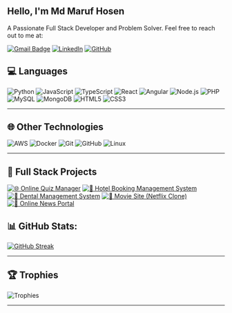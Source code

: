 ## Hello, I'm Md Maruf Hosen

A Passionate Full Stack Developer and Problem Solver. Feel free to reach out to me at:

[![Gmail Badge](https://img.shields.io/badge/-gmail-c14438?style=flat&logo=Gmail&logoColor=white&link=mailto:crypticmaruf999@gmail.com)](mailto:crypticmaruf999@gmail.com)
[![LinkedIn](https://img.shields.io/badge/-LinkedIn-0077B5?style=flat&logo=linkedin&logoColor=white&link=https://www.linkedin.com/in/md.-maruf-hosen/)](https://www.linkedin.com/in/md.-maruf-hosen/)
[![GitHub](https://img.shields.io/github/followers/maruf-16203091?color=27da6b&logo=github)](https://github.com/maruf-16203091?tab=followers)

## 💻 Languages

![Python](https://img.shields.io/badge/-Python-000?&logo=Python)
![JavaScript](https://img.shields.io/badge/-JavaScript-000?&logo=JavaScript)
![TypeScript](https://img.shields.io/badge/-TypeScript-000?&logo=TypeScript)
![React](https://img.shields.io/badge/-React-000?&logo=React)
![Angular](https://img.shields.io/badge/-Angular-000?&logo=Angular)
![Node.js](https://img.shields.io/badge/-Node.js-000?&logo=node.js)
![PHP](https://img.shields.io/badge/-PHP-000?&logo=PHP)
![MySQL](https://img.shields.io/badge/-MySQL-000?&logo=MySQL)
![MongoDB](https://img.shields.io/badge/-MongoDB-000?&logo=MongoDB)
![HTML5](https://img.shields.io/badge/-HTML5-000?&logo=HTML5)
![CSS3](https://img.shields.io/badge/-CSS3-000?&logo=CSS3)

---

## 🌐 Other Technologies

![AWS](https://img.shields.io/badge/-AWS-000?&logo=Amazon-AWS&logoColor=F90)
![Docker](https://img.shields.io/badge/-Docker-000?&logo=Docker)
![Git](https://img.shields.io/badge/-Git-000?&logo=Git)
![GitHub](https://img.shields.io/badge/-GitHub-000?&logo=GitHub)
![Linux](https://img.shields.io/badge/-Linux-000?&logo=Linux)

---

## 📂 Full Stack Projects

[![🌐 Online Quiz Manager](https://img.shields.io/badge/-🌐%20Online%20Quiz%20Manager-000)](https://github.com/maruf-16203091/Online-Quiz-Manager)
[![🏨 Hotel Booking Management System](https://img.shields.io/badge/-🏨%20Hotel%20Booking%20Management%20System-000)](https://github.com/yourusername/hotel-booking-management-system)
[![🦷 Dental Management System](https://img.shields.io/badge/-🦷%20Dental%20Management%20System-000)](https://github.com/yourusername/dental-management-system)
[![🎥 Movie Site (Netflix Clone)](https://img.shields.io/badge/-🎥%20Movie%20Site%20(Netflix%20Clone)-000)](https://github.com/yourusername/moviesite-netflix-clone)
[![📰 Online News Portal](https://img.shields.io/badge/-📰%20Online%20News%20Portal-000)](https://github.com/yourusername/online-news-portal)

##  📊 GitHub Stats:
[![GitHub Streak](https://streak-stats.demolab.com?user=Maruf-16203091&theme=tokyonight&border_radius=15&card_width=1000)](https://git.io/streak-stats)

---

## 🏆 Trophies

![Trophies](https://github-profile-trophy.vercel.app/?username=maruf-16203091&theme=dracula&no-frame=false&no-bg=false&margin-w=4)

---
